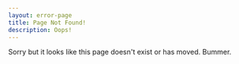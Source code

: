 ```yaml
---
layout: error-page
title: Page Not Found!
description: Oops!
---
```


<div class="row lv-mar-bottom-30">
    <div class="col-12">
        <div class="lv-pad-all-20 lv-bkg-white lv-bs">
            <p>Sorry but it looks like this page doesn't exist or has moved. Bummer.</p>
        </div>
    </div>
</div>
